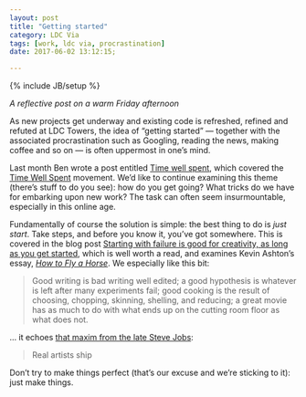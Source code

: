 ```yaml
---
layout: post
title: "Getting started"
category: LDC Via
tags: [work, ldc via, procrastination]
date: 2017-06-02 13:12:15;

---
```


{% include JB/setup %}

_A reflective post on a warm Friday afternoon_

As new projects get underway and existing code is refreshed, refined and refuted at LDC Towers, the idea of “getting started” — together with the associated procrastination such as Googling, reading the news, making coffee and so on — is often uppermost in one’s mind.

Last month Ben wrote a post entitled [Time well spent](http://benpoole.com/weblog/201705061300), which covered the [Time Well Spent](http://www.timewellspent.io/) movement. We’d like to continue examining this theme (there’s stuff to do you see): how do you get going? What tricks do we have for embarking upon new work? The task can often seem insurmountable, especially in this online age.

Fundamentally of course the solution is simple: the best thing to do is _just start_. Take steps, and before you know it, you’ve got somewhere. This is covered in the blog post [Starting with failure is good for creativity, as long as you get started](https://qz.com/424461/the-three-most-destructive-words-in-the-english-language/), which is well worth a read, and examines Kevin Ashton’s essay, _[How to Fly a Horse](http://www.howtoflyahorse.com)_. We especially like this bit:

>Good writing is bad writing well edited; a good hypothesis is whatever is left after many experiments fail; good cooking is the result of choosing, chopping, skinning, shelling, and reducing; a great movie has as much to do with what ends up on the cutting room floor as what does not.

… it echoes [that maxim from the late Steve Jobs](http://www.folklore.org/StoryView.py?story=Real_Artists_Ship.txt):

>Real artists ship

Don’t try to make things perfect (that’s our excuse and we’re sticking to it): just make things.

